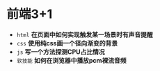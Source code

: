# 前端3+1
- `html` **在页面中如何实现触发某一场景时有声音提醒**
- `css` **使用纯css画一个径向渐变的背景**
- `js` **写一个方法探测CPU占比情况**
- `软技能` **如何在浏览器中播放pcm裸流音频**

